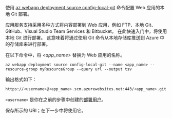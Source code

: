 使用 [az webapp deployment source config-local-git](/cli/azure/webapp/deployment/source#config-local-git) 命令配置 Web 应用的本地 Git 部署。

应用服务支持采用多种方式将内容部署到 Web 应用，例如 FTP、本地 Git、GitHub、Visual Studio Team Services 和 Bitbucket。 在此快速入门中，将使用本地 Git 进行部署。 这意味着将通过使用 Git 命令从本地存储库推送到 Azure 中的存储库来进行部署。 

在以下命令中，将 *\<app_name>* 替换为 Web 应用的名称。

```azurecli-interactive
az webapp deployment source config-local-git --name <app_name> --resource-group myResourceGroup --query url --output tsv
```

输出格式如下：

```bash
https://<username>@<app_name>.scm.azurewebsites.net:443/<app_name>.git
```

`<username>` 是你在之前的步骤中创建的[部署用户](#configure-a-deployment-user)。

保存所示的 URI；在下一步中将使用它。 
